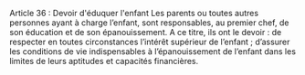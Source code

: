 Article 36 : Devoir d'éduquer l'enfant
Les parents ou toutes autres personnes ayant à charge l’enfant, sont responsables, au premier chef, de son éducation et de son épanouissement.
A ce titre, ils ont le devoir :
de respecter en toutes circonstances l’intérêt supérieur de l’enfant ;
d’assurer les conditions de vie indispensables à l’épanouissement de l’enfant dans les limites de leurs aptitudes et capacités financières.